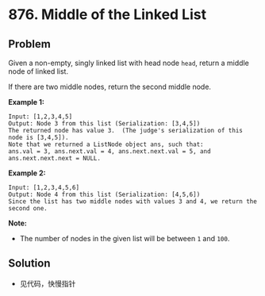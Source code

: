 # 876. Middle of the Linked List
## Problem

Given a non-empty, singly linked list with head node `head`, return a middle node of linked list.

If there are two middle nodes, return the second middle node.

 

**Example 1:**

```
Input: [1,2,3,4,5]
Output: Node 3 from this list (Serialization: [3,4,5])
The returned node has value 3.  (The judge's serialization of this node is [3,4,5]).
Note that we returned a ListNode object ans, such that:
ans.val = 3, ans.next.val = 4, ans.next.next.val = 5, and ans.next.next.next = NULL.
```

**Example 2:**

```
Input: [1,2,3,4,5,6]
Output: Node 4 from this list (Serialization: [4,5,6])
Since the list has two middle nodes with values 3 and 4, we return the second one.
```

 

**Note:**

- The number of nodes in the given list will be between `1` and `100`.

## Solution

- 见代码，快慢指针